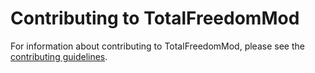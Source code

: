 # Contributing to TotalFreedomMod #

For information about contributing to TotalFreedomMod, please see the [contributing guidelines](https://github.com/TotalFreedom/TotalFreedomMod/wiki/Contributing).